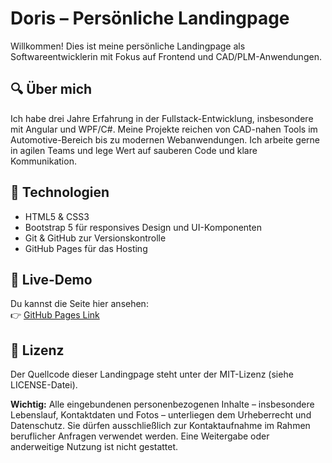 # Doris – Persönliche Landingpage

Willkommen! Dies ist meine persönliche Landingpage als Softwareentwicklerin mit Fokus auf Frontend und CAD/PLM-Anwendungen.

## 🔍 Über mich

Ich habe drei Jahre Erfahrung in der Fullstack-Entwicklung, insbesondere mit Angular und WPF/C#. Meine Projekte reichen von CAD-nahen Tools im Automotive-Bereich bis zu modernen Webanwendungen. Ich arbeite gerne in agilen Teams und lege Wert auf sauberen Code und klare Kommunikation.

## 🧱 Technologien

- HTML5 & CSS3
- Bootstrap 5 für responsives Design und UI-Komponenten
- Git & GitHub zur Versionskontrolle
- GitHub Pages für das Hosting

## 🚀 Live-Demo

Du kannst die Seite hier ansehen:  
👉 [GitHub Pages Link](https://Vaermi.github.io/LandingPage/)

## 📄 Lizenz

Der Quellcode dieser Landingpage steht unter der MIT-Lizenz (siehe LICENSE-Datei).

**Wichtig:** Alle eingebundenen personenbezogenen Inhalte – insbesondere Lebenslauf, Kontaktdaten und Fotos – unterliegen dem Urheberrecht und Datenschutz. Sie dürfen ausschließlich zur Kontaktaufnahme im Rahmen beruflicher Anfragen verwendet werden. Eine Weitergabe oder anderweitige Nutzung ist nicht gestattet.
